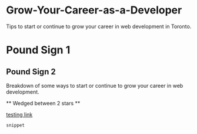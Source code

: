 # Grow-Your-Career-as-a-Developer
Tips to start or continue to grow your career in web development in Toronto.


# Pound Sign 1

## Pound Sign 2
Breakdown of some ways to start or continue to grow your career in web development.

** Wedged between 2 stars **

[testing link](https://teamtreehouse.com)


```sh
snippet
```
